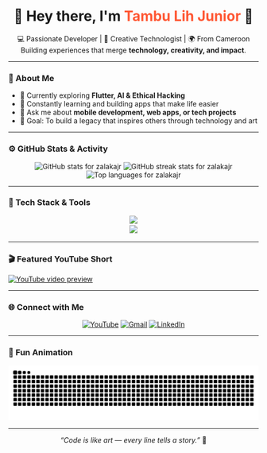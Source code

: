 <h1 align="center">👋 Hey there, I'm <span style="color:#FF5733;">Tambu Lih Junior</span> 🚀</h1>

<p align="center">
  💻 Passionate Developer | 🎨 Creative Technologist | 🌍 From Cameroon <br>
  Building experiences that merge <b>technology, creativity, and impact</b>.
</p>

---

### 🧠 About Me  
- 🔭 Currently exploring **Flutter, AI & Ethical Hacking**  
- 🌱 Constantly learning and building apps that make life easier  
- 💬 Ask me about **mobile development, web apps, or tech projects**  
- 🎯 Goal: To build a legacy that inspires others through technology and art  

---

### ⚙️ GitHub Stats & Activity  
<div align="center">
  <!-- Main stats card (served from your Vercel deployment) -->
  <img src="https://github-readme-stats-xi-lilac-66.vercel.app/api?username=zalakajr&show_icons=true&theme=tokyonight&include_all_commits=true&count_private=true&hide_border=true&cache_seconds=1800" height="170" alt="GitHub stats for zalakajr" />
  <!-- Streak card (demolab fork is more reliable than the old herokuapp) -->
  <img src="https://streak-stats.demolab.com?user=zalakajr&theme=tokyonight&hide_border=true" height="170" alt="GitHub streak stats for zalakajr" />
</div>

<div align="center">
  <!-- Top languages -->
  <img src="https://github-readme-stats-xi-lilac-66.vercel.app/api/top-langs/?username=zalakajr&layout=compact&langs_count=8&theme=tokyonight&hide_border=true" height="150" alt="Top languages for zalakajr" />
</div>

---

### 🧩 Tech Stack & Tools  
<div align="center">
  <img src="https://skillicons.dev/icons?i=flutter,dart,react,js,html,css,python,androidstudio,figma,git,github,arduino,csharp" /><br>
  <img src="https://skillicons.dev/icons?i=vscode,anaconda,gitlab,linux" />
</div>

---

### 🎬 Featured YouTube Short  
<a href="https://www.youtube.com/watch?v=xpWJIdFdQz8" target="_blank">
  <img src="https://img.youtube.com/vi/xpWJIdFdQz8/maxresdefault.jpg" width="500" alt="YouTube video preview" />
</a>

---

### 🌐 Connect with Me  
<div align="center">
  <a href="https://www.youtube.com/@zarckeys5440"><img src="https://img.shields.io/badge/YouTube-FF0000?style=for-the-badge&logo=youtube&logoColor=white" alt="YouTube"/></a>
  <a href="mailto:tambulih123@gmail.com"><img src="https://img.shields.io/badge/Gmail-D14836?style=for-the-badge&logo=gmail&logoColor=white" alt="Gmail"/></a>
  <a href="https://www.linkedin.com/in/tambu-lih-j-r-ba6608245/"><img src="https://img.shields.io/badge/LinkedIn-0077B5?style=for-the-badge&logo=linkedin&logoColor=white" alt="LinkedIn"/></a>
</div>

---

### 🐍 Fun Animation
<img src="https://raw.githubusercontent.com/zalakajr/TAMBU-LIH-JUNIOR/output/snake.svg" alt="Snake animation" />

---

<p align="center">
  <i>“Code is like art — every line tells a story.”</i> 🎨
</p>
